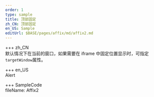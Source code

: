 ```yaml
---
order: 1
type: sample
title: 顶部固定
zh_CN: 顶部固定
en_US: Sample
editUrl: $BASE/pages/affix/md/affix2.md
---
```


+++ zh_CN  
默认情况下在当前的窗口，如果需要在 iframe 中固定位置显示时，可指定<Code>targetWindow</Code>属性。

+++ en_US  
Alert

+++ SampleCode  
fileName: Affix2
